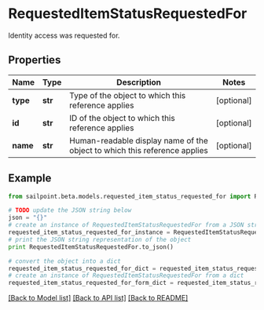 # RequestedItemStatusRequestedFor

Identity access was requested for.

## Properties

Name | Type | Description | Notes
------------ | ------------- | ------------- | -------------
**type** | **str** | Type of the object to which this reference applies | [optional] 
**id** | **str** | ID of the object to which this reference applies | [optional] 
**name** | **str** | Human-readable display name of the object to which this reference applies | [optional] 

## Example

```python
from sailpoint.beta.models.requested_item_status_requested_for import RequestedItemStatusRequestedFor

# TODO update the JSON string below
json = "{}"
# create an instance of RequestedItemStatusRequestedFor from a JSON string
requested_item_status_requested_for_instance = RequestedItemStatusRequestedFor.from_json(json)
# print the JSON string representation of the object
print RequestedItemStatusRequestedFor.to_json()

# convert the object into a dict
requested_item_status_requested_for_dict = requested_item_status_requested_for_instance.to_dict()
# create an instance of RequestedItemStatusRequestedFor from a dict
requested_item_status_requested_for_form_dict = requested_item_status_requested_for.from_dict(requested_item_status_requested_for_dict)
```
[[Back to Model list]](../README.md#documentation-for-models) [[Back to API list]](../README.md#documentation-for-api-endpoints) [[Back to README]](../README.md)


